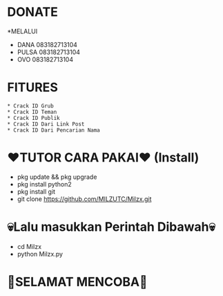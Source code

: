 # DONATE

 *MELALUI
 * DANA    083182713104
 * PULSA   083182713104
 * OVO     083182713104



# FITURES
  ```
* Crack ID Grub
* Crack ID Teman
* Crack ID Publik
* Crack ID Dari Link Post
* Crack ID Dari Pencarian Nama
```

# ❤TUTOR CARA PAKAI❤ (Install)
  * pkg update && pkg upgrade
  * pkg install python2
  * pkg install git
  * git clone https://github.com/MILZUTC/Milzx.git

# 💀Lalu masukkan Perintah Dibawah💀

  * cd Milzx
  * python Milzx.py

# 💓SELAMAT MENCOBA💓
